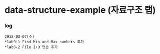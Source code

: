 # data-structure-example (자료구조 랩)
### log
```
2018-03-07(수)
*lab0-1 Find Min and Max numbers 추가
*lab0-2 File I/O 연습 추가
```
